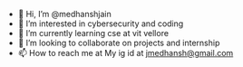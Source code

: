 - 👋 Hi, I’m @medhanshjain
- 👀 I’m interested in cybersecurity and coding
- 🌱 I’m currently learning cse at vit vellore
- 💞️ I’m looking to collaborate on projects and internship
- 📫 How to reach me at My ig id at jmedhansh@gmail.com


